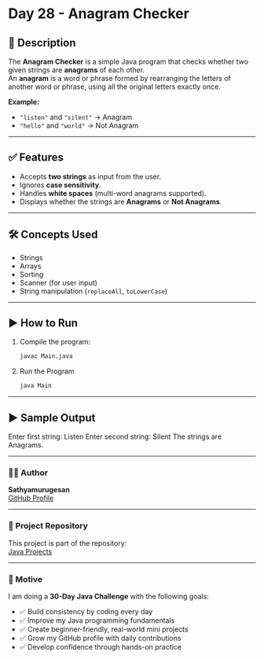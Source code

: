 # Day 28 - Anagram Checker

## 📌 Description
The **Anagram Checker** is a simple Java program that checks whether two given strings are **anagrams** of each other.  
An **anagram** is a word or phrase formed by rearranging the letters of another word or phrase, using all the original letters exactly once.  

**Example:**  
- `"listen"` and `"silent"` → Anagram  
- `"hello"` and `"world"` → Not Anagram  

---

## ✅ Features
- Accepts **two strings** as input from the user.
- Ignores **case sensitivity**.
- Handles **white spaces** (multi-word anagrams supported).
- Displays whether the strings are **Anagrams** or **Not Anagrams**.

---

## 🛠️ Concepts Used
- Strings
- Arrays
- Sorting
- Scanner (for user input)
- String manipulation (`replaceAll`, `toLowerCase`)

---

## ▶ How to Run

1. Compile the program:
   ```bash
   javac Main.java
2. Run the Program
    ```bash
    java Main
    ```

---

## ▶️ Sample Output

Enter first string: Listen
Enter second string: Silent
The strings are Anagrams.

---

### 🧑‍💻 Author

**Sathyamurugesan**  
[GitHub Profile](https://github.com/sathyamurugesan0546-gif)

---

### 🚀 Project Repository

This project is part of the repository:  
[Java Projects](https://github.com/sathyamurugesan0546-gif/Java-Projects)

---

### 🎯 Motive

I am doing a **30-Day Java Challenge** with the following goals:

- ✅ Build consistency by coding every day
- ✅ Improve my Java programming fundamentals
- ✅ Create beginner-friendly, real-world mini projects
- ✅ Grow my GitHub profile with daily contributions
- ✅ Develop confidence through hands-on practice